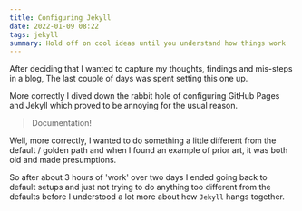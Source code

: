 ```yaml
---
title: Configuring Jekyll
date: 2022-01-09 08:22
tags: jekyll
summary: Hold off on cool ideas until you understand how things work
---
```

After deciding that I wanted to capture my thoughts, findings and mis-steps in a blog, The last couple of days was spent setting this one up.

More correctly I dived down the rabbit hole of configuring GitHub Pages and Jekyll which proved to be annoying for the usual reason.

> Documentation!

Well, more correctly, I wanted to do something a little different from the default / golden path and when I found an example of prior art, it was both old and made presumptions.

So after about 3 hours of 'work' over two days I ended going back to default setups and just not trying to do anything too different from the defaults before I understood a lot more about how `Jekyll` hangs together.
